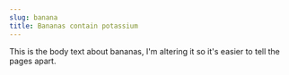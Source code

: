 ```yaml
---
slug: banana
title: Bananas contain potassium
---
```


This is the body text about bananas, I'm altering it so it's easier to tell the pages apart.
